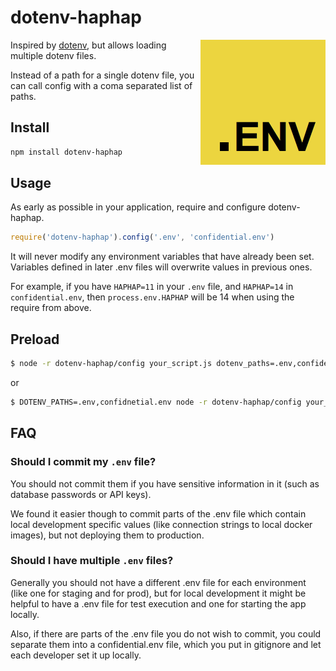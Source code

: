 # dotenv-haphap

<img src="https://raw.githubusercontent.com/motdotla/dotenv/master/dotenv.png" alt="dotenv" align="right" />

Inspired by [dotenv](https://github.com/motdotla/dotenv), but allows loading multiple dotenv files.

Instead of a path for a single dotenv file, you can call config with a coma separated list of paths.


## Install

```bash
npm install dotenv-haphap
```

## Usage

As early as possible in your application, require and configure dotenv-haphap.

```javascript
require('dotenv-haphap').config('.env', 'confidential.env')
```

It will never modify any environment variables that have already been set.
Variables defined in later .env files will overwrite values in previous ones.

For example, if you have `HAPHAP=11` in your `.env` file, and `HAPHAP=14` in `confidential.env`, then
`process.env.HAPHAP` will be 14 when using the require from above.


## Preload

```bash
$ node -r dotenv-haphap/config your_script.js dotenv_paths=.env,confidential.env
```

or

```bash
$ DOTENV_PATHS=.env,confidnetial.env node -r dotenv-haphap/config your_script.js
```

## FAQ

### Should I commit my `.env` file?

You should not commit them if you have sensitive information in it (such as database passwords or API keys).

We found it easier though to commit parts of the .env file which contain local development specific values
(like connection strings to local docker images), but not deploying them to production.

### Should I have multiple `.env` files?

Generally you should not have a different .env file for each environment (like one for staging and for prod), but for
local development it might be helpful to have a .env file for test execution and one for starting the app locally.

Also, if there are parts of the .env file you do not wish to commit, you could separate them into a confidential.env
file, which you put in gitignore and let each developer set it up locally.

